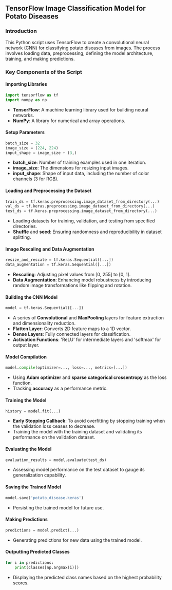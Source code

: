 ## TensorFlow Image Classification Model for Potato Diseases

### Introduction
This Python script uses TensorFlow to create a convolutional neural network (CNN) for classifying potato diseases from images. The process involves loading data, preprocessing, defining the model architecture, training, and making predictions.

### Key Components of the Script

#### Importing Libraries
```python
import tensorflow as tf
import numpy as np
```
- **TensorFlow**: A machine learning library used for building neural networks.
- **NumPy**: A library for numerical and array operations.

#### Setup Parameters
```python
batch_size = 32
image_size = (224, 224)
input_shape = image_size + (3,)
```
- **batch_size**: Number of training examples used in one iteration.
- **image_size**: The dimensions for resizing input images.
- **input_shape**: Shape of input data, including the number of color channels (3 for RGB).

#### Loading and Preprocessing the Dataset
```python
train_ds = tf.keras.preprocessing.image_dataset_from_directory(...)
val_ds = tf.keras.preprocessing.image_dataset_from_directory(...)
test_ds = tf.keras.preprocessing.image_dataset_from_directory(...)
```
- Loading datasets for training, validation, and testing from specified directories.
- **Shuffle** and **seed**: Ensuring randomness and reproducibility in dataset splitting.

#### Image Rescaling and Data Augmentation
```python
resize_and_rescale = tf.keras.Sequential([...])
data_augmentation = tf.keras.Sequential([...])
```
- **Rescaling**: Adjusting pixel values from [0, 255] to [0, 1].
- **Data Augmentation**: Enhancing model robustness by introducing random image transformations like flipping and rotation.

#### Building the CNN Model
```python
model = tf.keras.Sequential([...])
```
- A series of **Convolutional** and **MaxPooling** layers for feature extraction and dimensionality reduction.
- **Flatten Layer**: Converts 2D feature maps to a 1D vector.
- **Dense Layers**: Fully connected layers for classification.
- **Activation Functions**: 'ReLU' for intermediate layers and 'softmax' for output layer.

#### Model Compilation
```python
model.compile(optimizer=..., loss=..., metrics=[...])
```
- Using **Adam optimizer** and **sparse categorical crossentropy** as the loss function.
- Tracking **accuracy** as a performance metric.

#### Training the Model
```python
history = model.fit(...)
```
- **Early Stopping Callback**: To avoid overfitting by stopping training when the validation loss ceases to decrease.
- Training the model with the training dataset and validating its performance on the validation dataset.

#### Evaluating the Model
```python
evaluation_results = model.evaluate(test_ds)
```
- Assessing model performance on the test dataset to gauge its generalization capability.

#### Saving the Trained Model
```python
model.save('potato_disease.keras')
```
- Persisting the trained model for future use.

#### Making Predictions
```python
predictions = model.predict(...)
```
- Generating predictions for new data using the trained model.

#### Outputting Predicted Classes
```python
for i in predictions:
    print(classes[np.argmax(i)])
```
- Displaying the predicted class names based on the highest probability scores.